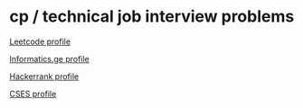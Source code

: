 # cp / technical job interview problems

[Leetcode profile](https://leetcode.com/xelladze/)

[Informatics.ge profile](https://informatics.ge/user/avtandili)

[Hackerrank profile](https://www.hackerrank.com/xelladze)

[CSES profile](https://cses.fi/user/52241)










